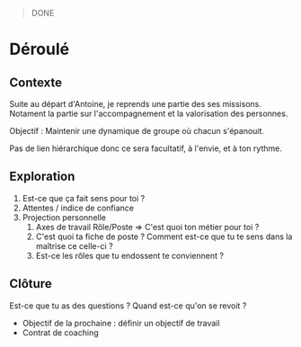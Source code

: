 > DONE
# Déroulé

## Contexte

Suite au départ d'Antoine, je reprends une partie des ses missisons.
Notament la partie sur l'accompagnement et la valorisation des personnes.

Objectif : Maintenir une dynamique de groupe où chacun s'épanouit.

Pas de lien hiérarchique donc ce sera facultatif, à l'envie, et à ton rythme.

## Exploration

1. Est-ce que ça fait sens pour toi ?
2. Attentes / indice de confiance
3. Projection personnelle 
	1. Axes de travail Rôle/Poste => C'est quoi ton métier pour toi ?
	2. C'est quoi ta fiche de poste ? Comment est-ce que tu te sens dans la maîtrise ce celle-ci ?
	3. Est-ce les rôles que tu endossent te conviennent ?

## Clôture

Est-ce que tu as des questions ?
Quand est-ce qu'on se revoit ?
- Objectif de la prochaine : définir un objectif de travail
- Contrat de coaching


